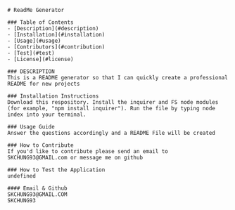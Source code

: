 
    # ReadMe Generator

    ### Table of Contents
    - [Description](#description)
    - [Installation](#installation)
    - [Usage](#usage)
    - [Contributors](#contribution)
    - [Test](#test)
    - [License](#license)

    ### DESCRIPTION
    This is a README generator so that I can quickly create a professional README for new projects

    ### Installation Instructions
    Download this respository. Install the inquirer and FS node modules (for example, "npm install inquirer"). Run the file by typing node index into your terminal.

    ### Usage Guide
    Answer the questions accordingly and a README File will be created

    ### How to Contribute
    If you'd like to contribute please send an email to SKCHUNG93@GMAIL.com or message me on github

    ### How to Test the Application
    undefined

    #### Email & Github
    SKCHUNG93@GMAIL.COM
    SKCHUNG93

    
    
    